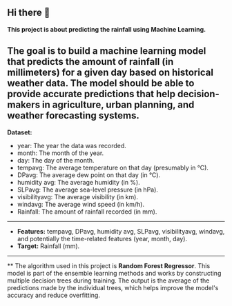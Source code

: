 ## Hi there 👋
**This project is about predicting the rainfall using Machine Learning.**

The goal is to build a machine learning model that predicts the amount of rainfall (in millimeters) for a given day based on historical weather data. The model should be able to provide accurate predictions that help decision-makers in agriculture, urban planning, and weather forecasting systems.
---------------------------------------------------------------------------------------------------------------------------------------------------------------------------------------------------------------------
**Dataset:**
* year: The year the data was recorded.
* month: The month of the year.
* day: The day of the month.
* tempavg: The average temperature on that day (presumably in °C).
* DPavg: The average dew point on that day (in °C).
* humidity avg: The average humidity (in %).
* SLPavg: The average sea-level pressure (in hPa).
* visibilityavg: The average visibility (in km).
* windavg: The average wind speed (in km/h).
* Rainfall: The amount of rainfall recorded (in mm).
---------------------------------------------------------------------------------------------------------------------------------------------------------------------------------------------------------------------
* **Features:** tempavg, DPavg, humidity avg, SLPavg, visibilityavg, windavg, and potentially the time-related features (year, month, day).
* **Target:** Rainfall (mm).
---------------------------------------------------------------------------------------------------------------------------------------------------------------------------------------------------------------------
** The algorithm used in this project is **Random Forest Regressor**. This model is part of the ensemble learning methods and works by constructing multiple decision trees during training. The output is the average of the predictions made by the individual trees, which helps improve the model's accuracy and reduce overfitting.
<!--
**AksharaBhavitha/AksharaBhavitha** is a ✨ _special_ ✨ repository because its `README.md` (this file) appears on your GitHub profile.

Here are some ideas to get you started:

- 🔭 I’m currently working on a chatbot for submitting in SIH.
- 🌱 I’m currently learning Microsoft Excel for better usage of power BI. 
- 📫 How to reach me: I am available at 22wh1a05e0@bvrithyderabad.edu.in
- ⚡ Fun fact: I am a very big fan of K dramas and BTS V.
-->
